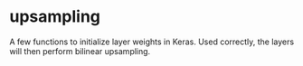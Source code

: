 # upsampling
A few functions to initialize layer weights in Keras. Used correctly, the layers will then perform bilinear upsampling.
